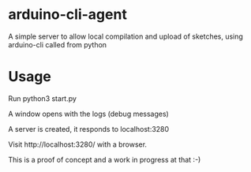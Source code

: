 # arduino-cli-agent
A simple server to allow local compilation and upload of sketches, using arduino-cli called from python

# Usage
Run python3 start.py

A window opens with the logs (debug messages)

A server is created, it responds to localhost:3280

Visit http://localhost:3280/ with a browser.

This is a proof of concept and a work in progress at that :-)
